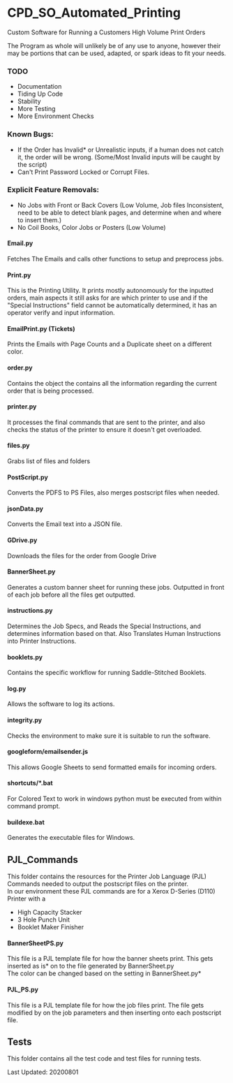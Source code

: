# CPD_SO_Automated_Printing

Custom Software for Running a Customers High Volume Print Orders

The Program as whole will unlikely be of any use to anyone, 
however their may be portions that can be used, adapted, or spark ideas to fit your needs.


### TODO
* Documentation
* Tiding Up Code
* Stability 
* More Testing
* More Environment Checks

### Known Bugs:
* If the Order has Invalid* or Unrealistic inputs, if a human does not catch it, the order will be wrong. (Some/Most Invalid inputs will be caught by the script)
* Can't Print Password Locked or Corrupt Files.
### Explicit Feature Removals:
* No Jobs with Front or Back Covers (Low Volume, Job files Inconsistent, need to be able to detect blank pages, and determine when and where to insert them.)
* No Coil Books, Color Jobs or Posters (Low Volume)

#### Email.py 
Fetches The Emails and calls other functions to setup and preprocess jobs.
#### Print.py 
This is the Printing Utility. It prints mostly autonomously for the inputted orders, main aspects it still asks for are which printer to use and if the "Special Instructions" field cannot be automatically determined, it has an operator verify and input information.
#### EmailPrint.py  (Tickets)
Prints the Emails with Page Counts and a Duplicate sheet on a different color.
#### order.py  
Contains the object the contains all the information regarding the current order that is being processed.
#### printer.py
It processes the final commands that are sent to the printer, and also checks the status of the printer to ensure it doesn't get overloaded.
#### files.py 
Grabs list of files and folders
#### PostScript.py 
Converts the PDFS to PS Files, also merges postscript files when needed.
#### jsonData.py
Converts the Email text into a JSON file.
#### GDrive.py  
Downloads the files for the order from Google Drive
#### BannerSheet.py  
Generates a custom banner sheet for running these jobs. Outputted in front of each job before all the files get outputted.  
#### instructions.py
Determines the Job Specs, and Reads the Special Instructions, and determines information based on that. Also Translates Human Instructions into Printer Instructions.
#### booklets.py
Contains the specific workflow for running Saddle-Stitched Booklets.
#### log.py
Allows the software to log its actions.
#### integrity.py
Checks the environment to make sure it is suitable to run the software.
#### googleform/emailsender.js
This allows Google Sheets to send formatted emails for incoming orders.
#### shortcuts/*.bat
For Colored Text to work in windows python must be executed from within command prompt.
#### buildexe.bat
Generates the executable files for Windows.

## PJL_Commands 
This folder contains the resources for the Printer Job Language (PJL) Commands needed to output the postscript files on the printer.  
In our environment these PJL commands are for a Xerox D-Series (D110) Printer with a 
* High Capacity Stacker
* 3 Hole Punch Unit
* Booklet Maker Finisher	

#### BannerSheetPS.py
This file is a PJL template file for how the banner sheets print. This gets inserted as is* on to the file generated by BannerSheet.py  
The color can be changed based on the setting in BannerSheet.py*  
#### PJL_PS.py
This file is a PJL template file for how the job files print. The file gets modified by on the job parameters and then inserting onto each postscript file.  


## Tests
This folder contains all the test code and test files for running tests.


Last Updated: 20200801
